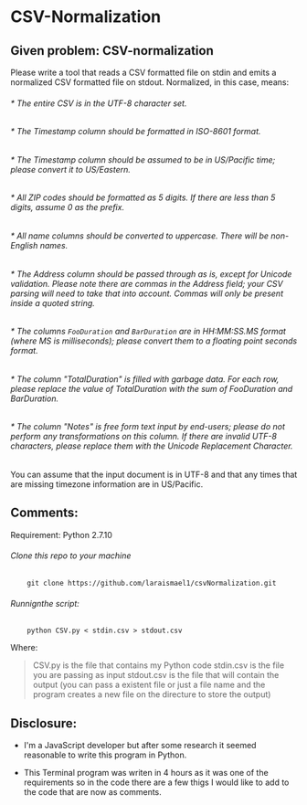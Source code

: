 # CSV-Normalization


## Given problem: CSV-normalization
Please write a tool that reads a CSV formatted file on stdin and emits a normalized CSV formatted file on stdout. Normalized, in this case, means:

###### * The entire CSV is in the UTF-8 character set.
###### * The Timestamp column should be formatted in ISO-8601 format.
###### * The Timestamp column should be assumed to be in US/Pacific time; please convert it to US/Eastern.
###### * All ZIP codes should be formatted as 5 digits. If there are less than 5 digits, assume 0 as the prefix.
###### * All name columns should be converted to uppercase. There will be non-English names.
###### * The Address column should be passed through as is, except for Unicode validation. Please note there are commas in the Address field; your CSV parsing will need to take that into account. Commas will only be present inside a quoted string.
###### * The columns `FooDuration` and `BarDuration` are in HH:MM:SS.MS format (where MS is milliseconds); please convert them to a floating point seconds format.
###### * The column "TotalDuration" is filled with garbage data. For each row, please replace the value of TotalDuration with the sum of FooDuration and BarDuration.
###### * The column "Notes" is free form text input by end-users; please do not perform any transformations on this column. If there are invalid UTF-8 characters, please replace them with the Unicode Replacement Character.


You can assume that the input document is in UTF-8 and that any times that are missing timezone information are in US/Pacific.

## Comments:

 Requirement:
Python 2.7.10


###### Clone this repo to your machine
```
	git clone https://github.com/laraismael1/csvNormalization.git
```
###### Runnignthe script:

```
	python CSV.py < stdin.csv > stdout.csv
```

Where:

> CSV.py is the file that contains my Python code
> stdin.csv is the file you are passing as input
> stdout.csv is the file that will contain the output (you can pass a existent file or just a file name and the program creates a new file on the directure to store the output)


## Disclosure:

* I'm a JavaScript developer but after some research it seemed reasonable to write this program in Python.

* This Terminal program was writen in 4 hours as it was one of the requirements so in the code there are a few thigs I would like to add to the code that are now as comments.

